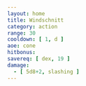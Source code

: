 ```yaml
---
layout: home
title: Windschnitt
category: action
range: 30
cooldown: [ 1, d ]
aoe: cone
hitbonus:
savereq: [ dex, 19 ]
damage:
  - [ 5d8+2, slashing ]
---
```

